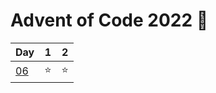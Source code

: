 # Advent of Code 2022 🎄

<div align="center">

| Day                                        | 1   | 2   |
| ------------------------------------------ | :-: | :-: |
| [06](https://adventofcode.com/2022/day/6)  | ⭐  | ⭐  |

</div>